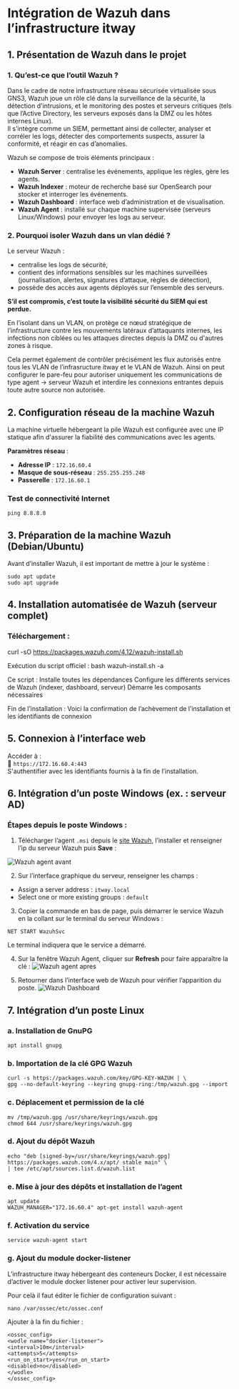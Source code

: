 # **Intégration de Wazuh dans l’infrastructure itway**

## **1\. Présentation de Wazuh dans le projet**

### **1\. Qu’est-ce que l’outil Wazuh ?**

Dans le cadre de notre infrastructure réseau sécurisée virtualisée sous GNS3, Wazuh joue un rôle clé dans la surveillance de la sécurité, la détection d'intrusions, et le monitoring des postes et serveurs critiques (tels que l’Active Directory, les serveurs exposés dans la DMZ ou les hôtes internes Linux).  
 Il s’intègre comme un SIEM, permettant ainsi de collecter, analyser et corréler les logs, détecter des comportements suspects, assurer la conformité, et réagir en cas d’anomalies.

Wazuh se compose de trois éléments principaux :

- **Wazuh Server** : centralise les événements, applique les règles, gère les agents.  
- **Wazuh Indexer** : moteur de recherche basé sur OpenSearch pour stocker et interroger les événements.  
- **Wazuh Dashboard** : interface web d’administration et de visualisation.  
- **Wazuh Agent** : installé sur chaque machine supervisée (serveurs Linux/Windows) pour envoyer les logs au serveur.

### **2\. Pourquoi isoler Wazuh dans un vlan dédié ?**

Le serveur Wazuh :

- centralise les logs de sécurité,  
- contient des informations sensibles sur les machines surveillées (journalisation, alertes, signatures d’attaque, règles de détection),  
- possède des accès aux agents déployés sur l’ensemble des serveurs.

**S’il est compromis, c’est toute la visibilité sécurité du SIEM qui est perdue.**

En l’isolant dans un VLAN, on protège ce nœud stratégique de l’infrastructure contre les mouvements latéraux d’attaquants internes, les infections non ciblées ou les attaques directes depuis la DMZ ou d'autres zones à risque.

Cela permet également de contrôler précisément les flux autorisés entre tous les VLAN de l’infrasructure itway et le VLAN de Wazuh. Ainsi on peut configurer le pare-feu pour autoriser uniquement les communications de type agent → serveur Wazuh et interdire les connexions entrantes depuis toute autre source non autorisée.

## **2\. Configuration réseau de la machine Wazuh**

La machine virtuelle hébergeant la pile Wazuh est configurée avec une IP statique afin d'assurer la fiabilité des communications avec les agents.

**Paramètres réseau** :

- **Adresse IP** : `172.16.60.4`  
- **Masque de sous-réseau** : `255.255.255.248`  
- **Passerelle** : `172.16.60.1`

### **Test de connectivité Internet**

`ping 8.8.8.8`

## **3\. Préparation de la machine Wazuh (Debian/Ubuntu)**

Avant d’installer Wazuh, il est important de mettre à jour le système :

`sudo apt update`  
`sudo apt upgrade`

## **4\. Installation automatisée de Wazuh (serveur complet)**

### **Téléchargement :**
curl -sO https://packages.wazuh.com/4.12/wazuh-install.sh

Exécution du script officiel : 
bash wazuh-install.sh -a

Ce script :
Installe toutes les dépendances
Configure les différents services de Wazuh  (indexer, dashboard, serveur)
Démarre les composants nécessaires


Fin de l’installation :
Voici la confirmation de l’achèvement de l’installation et les identifiants de connexion

## **5\. Connexion à l’interface web**

Accéder à :  
 🔗 `https://172.16.60.4:443`  
 S'authentifier avec les identifiants fournis à la fin de l’installation.

## **6\. Intégration d’un poste Windows (ex. : serveur AD)**

### **Étapes depuis le poste Windows :**

1. Télécharger l’agent `.msi` depuis le [site Wazuh](https://packages.wazuh.com/), l’installer et renseigner l’ip du serveur Wazuh puis **Save** : 

![Wazuh agent avant](./images/wazuh1.png)

2. Sur l’interface graphique du serveur, renseigner les champs :

- Assign a server address : `itway.local`  
- Select one or more existing groups : `default`

3. Copier la commande en bas de page, puis démarrer le service Wazuh en la collant sur le terminal du serveur Windows :

`NET START WazuhSvc`

Le terminal indiquera que le service a démarré.

4. Sur la fenêtre Wazuh Agent, cliquer sur **Refresh** pour faire apparaître la clé : 
![Wazuh agent apres](./images/wazuh2.png)

5. Retourner dans l’interface web de Wazuh pour vérifier l’apparition du poste.
![Wazuh Dashboard](./images/wazuh3.png)

## **7\. Intégration d’un poste Linux**

### **a. Installation de GnuPG**

`apt install gnupg`

### **b. Importation de la clé GPG Wazuh**

`curl -s https://packages.wazuh.com/key/GPG-KEY-WAZUH | \`  
`gpg --no-default-keyring --keyring gnupg-ring:/tmp/wazuh.gpg --import`

### **c. Déplacement et permission de la clé**

`mv /tmp/wazuh.gpg /usr/share/keyrings/wazuh.gpg`  
`chmod 644 /usr/share/keyrings/wazuh.gpg`

### **d. Ajout du dépôt Wazuh**

`echo "deb [signed-by=/usr/share/keyrings/wazuh.gpg] https://packages.wazuh.com/4.x/apt/ stable main" \`  
`| tee /etc/apt/sources.list.d/wazuh.list`

### **e. Mise à jour des dépôts et installation de l’agent**

`apt update`  
`WAZUH_MANAGER="172.16.60.4" apt-get install wazuh-agent`

### **f. Activation du service**

`service wazuh-agent start`

### **g. Ajout du module docker-listener** 

L’infrastructure itway hébergeant des conteneurs Docker, il est nécessaire d’activer le module docker listener pour activer leur supervision.

Pour celà il faut éditer le fichier de configuration suivant : 

`nano /var/ossec/etc/ossec.conf`

Ajouter à la fin du fichier :

`<ossec_config>`  
  `<wodle name="docker-listener">`  
    `<interval>10m</interval>`  
    `<attempts>5</attempts>`  
    `<run_on_start>yes</run_on_start>`  
    `<disabled>no</disabled>`  
  `</wodle>`  
`</ossec_config>`  